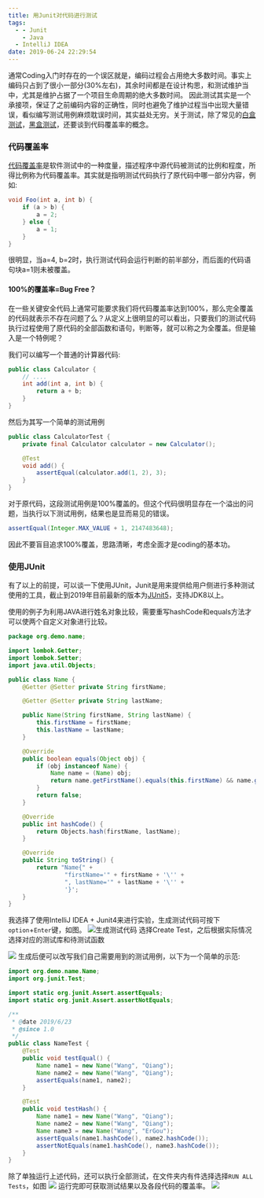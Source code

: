 ```yaml
---
title: 用Junit对代码进行测试
tags:
  - - Junit
    - Java
  - IntelliJ IDEA
date: 2019-06-24 22:29:54
---
```


通常Coding入门时存在的一个误区就是，编码过程会占用绝大多数时间。事实上编码只占到了很小一部分(30%左右)，其余时间都是在设计构思，和测试维护当中，尤其是维护占据了一个项目生命周期的绝大多数时间。
因此测试其实是一个承接项，保证了之前编码内容的正确性，同时也避免了维护过程当中出现大量错误，看似编写测试用例麻烦耽误时间，其实益处无穷。关于测试，除了常见的[白盒测试](https://zh.wikipedia.org/wiki/%E7%99%BD%E7%9B%92%E6%B5%8B%E8%AF%95)，[黑盒测试](https://zh.wikipedia.org/wiki/%E9%BB%91%E7%9B%92%E6%B5%8B%E8%AF%95)，还要谈到代码覆盖率的概念。
### 代码覆盖率
[代码覆盖率](https://en.wikipedia.org/wiki/Code_coverage)是软件测试中的一种度量，描述程序中源代码被测试的比例和程度，所得比例称为代码覆盖率。其实就是指明测试代码执行了原代码中哪一部分内容，例如:
```JAVA
void Foo(int a, int b) {
    if (a > b) {
        a = 2;
    } else {
        a = 1;
    }
}
```
很明显，当a=4, b=2时，执行测试代码会运行判断的前半部分，而后面的代码语句块a=1则未被覆盖。
#### 100%的覆盖率=Bug Free？
在一些关键安全代码上通常可能要求我们将代码覆盖率达到100%，那么完全覆盖的代码就表示不存在问题了么？从定义上很明显的可以看出，只要我们的测试代码执行过程使用了原代码的全部函数和语句，判断等，就可以称之为全覆盖。但是输入是一个特例呢？

我们可以编写一个普通的计算器代码:
```JAVA
public class Calculator {
    // ....
    int add(int a, int b) {
        return a + b;
    }
}
```
然后为其写一个简单的测试用例
```JAVA
public class CalculatorTest {
    private final Calculator calculator = new Calculator();

    @Test
    void add() {
        assertEqual(calculator.add(1, 2), 3);
    }
}
```
对于原代码，这段测试用例是100%覆盖的。但这个代码很明显存在一个溢出的问题，当执行以下测试用例，结果也是显而易见的错误。   
```JAVA
assertEqual(Integer.MAX_VALUE + 1, 2147483648);
```
因此不要盲目追求100%覆盖，思路清晰，考虑全面才是coding的基本功。

### 使用JUnit
有了以上的前提，可以谈一下使用JUnit，Junit是用来提供给用户侧进行多种测试使用的工具，截止到2019年目前最新的版本为[JUnit5](https://junit.org/junit5/)，支持JDK8以上。

使用的例子为利用JAVA进行姓名对象比较，需要重写hashCode和equals方法才可以使两个自定义对象进行比较。
```JAVA
package org.demo.name;

import lombok.Getter;
import lombok.Setter;
import java.util.Objects;

public class Name {
    @Getter @Setter private String firstName;

    @Getter @Setter private String lastName;

    public Name(String firstName, String lastName) {
        this.firstName = firstName;
        this.lastName = lastName;
    }

    @Override
    public boolean equals(Object obj) {
        if (obj instanceof Name) {
            Name name = (Name) obj;
            return name.getFirstName().equals(this.firstName) && name.getLastName().equals(this.lastName);
        }
        return false;
    }

    @Override
    public int hashCode() {
        return Objects.hash(firstName, lastName);
    }

    @Override
    public String toString() {
        return "Name{" +
                "firstName='" + firstName + '\'' +
                ", lastName='" + lastName + '\'' +
                '}';
    }
}
```

我选择了使用IntelliJ IDEA + Junit4来进行实验，生成测试代码可按下`option`+`Enter`键，如图。
![生成测试代码](/images/测试1.png)
选择Create Test，之后根据实际情况选择对应的测试库和待测试函数

![](/images/测试2.png)
生成后便可以改写我们自己需要用到的测试用例，以下为一个简单的示范:
```JAVA
import org.demo.name.Name;
import org.junit.Test;

import static org.junit.Assert.assertEquals;
import static org.junit.Assert.assertNotEquals;

/**
 * @date 2019/6/23
 * @since 1.0
 */
public class NameTest {
    @Test
    public void testEqual() {
        Name name1 = new Name("Wang", "Qiang");
        Name name2 = new Name("Wang", "Qiang");
        assertEquals(name1, name2);
    }

    @Test
    public void testHash() {
        Name name1 = new Name("Wang", "Qiang");
        Name name2 = new Name("Wang", "Qiang");
        Name name3 = new Name("Wang", "ErGou");
        assertEquals(name1.hashCode(), name2.hashCode());
        assertNotEquals(name1.hashCode(), name3.hashCode());
    }
}

```
除了单独运行上述代码，还可以执行全部测试，在文件夹内有件选择选择`RUN ALL Tests`，如图
![](/images/测试3.png)
运行完即可获取测试结果以及各段代码的覆盖率。
![](/images/测试4.png)


